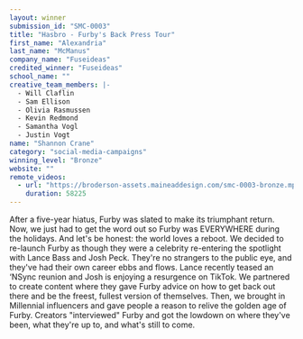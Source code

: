 ```yaml
---
layout: winner
submission_id: "SMC-0003"
title: "Hasbro - Furby's Back Press Tour"
first_name: "Alexandria"
last_name: "McManus"
company_name: "Fuseideas"
credited_winner: "Fuseideas"
school_name: ""
creative_team_members: |-
  - Will Claflin
  - Sam Ellison
  - Olivia Rasmussen
  - Kevin Redmond
  - Samantha Vogl
  - Justin Vogt
name: "Shannon Crane"
category: "social-media-campaigns"
winning_level: "Bronze"
website: ""
remote_videos:
  - url: "https://broderson-assets.maineaddesign.com/smc-0003-bronze.mp4"
    duration: 58225
---
```


After a five-year hiatus, Furby was slated to make its triumphant return. Now, we just had to get the word out so Furby was EVERYWHERE during the holidays. And let's be honest: the world loves a reboot. We decided to re-launch Furby as though they were a celebrity re-entering the spotlight with Lance Bass and Josh Peck. They're no strangers to the public eye, and they've had their own career ebbs and flows. Lance recently teased an ‘NSync reunion and Josh is enjoying a resurgence on TikTok. We partnered to create content where they gave Furby advice on how to get back out there and be the freest, fullest version of themselves. Then, we brought in Millennial influencers and gave people a reason to relive the golden age of Furby. Creators "interviewed" Furby and got the lowdown on where they've been, what they're up to, and what's still to come.
